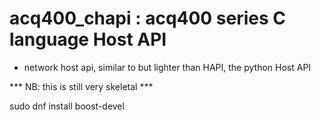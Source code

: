 # acq400_chapi : acq400 series C language Host API

- network host api, similar to but lighter than HAPI, the python Host API

*** NB: this is still very skeletal ***


sudo dnf install boost-devel


